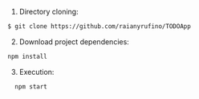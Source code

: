 1. Directory cloning:
```bash
$ git clone https://github.com/raianyrufino/TODOApp
```

2. Download project dependencies:
  ```bash
  npm install
  ```
3. Execution:

```bash
  npm start
```
